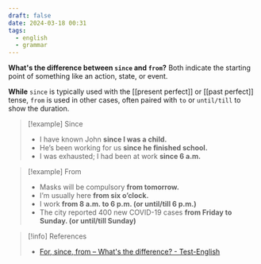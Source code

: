 ```yaml
---
draft: false
date: 2024-03-18 00:31
tags:
  - english
  - grammar
---
```


**What's the difference between `since` and `from`?** Both indicate the starting point of something like an action, state, or event. 

**While** `since` is typically used with the [[present perfect]] or [[past perfect]] tense, `from` is used in other cases, often paired with `to` or `until/till` to show the duration.

>[!example] Since
>- I have known John **since I was a child.** 
>- He’s been working for us **since he finished school.** 
>- I was exhausted; I had been at work **since 6 a.m.**

>[!example] From
>- Masks will be compulsory **from tomorrow.**
>- I’m usually here **from six o’clock.** 
>- I work **from 8 a.m. to 6 p.m. (or until/till 6 p.m.)**
>- The city reported 400 new COVID-19 cases **from Friday to Sunday. (or until/till Sunday)**

> [!info] References
> - [For, since, from – What's the difference? - Test-English](https://test-english.com/grammar-points/b1/for-since-from-difference/)
